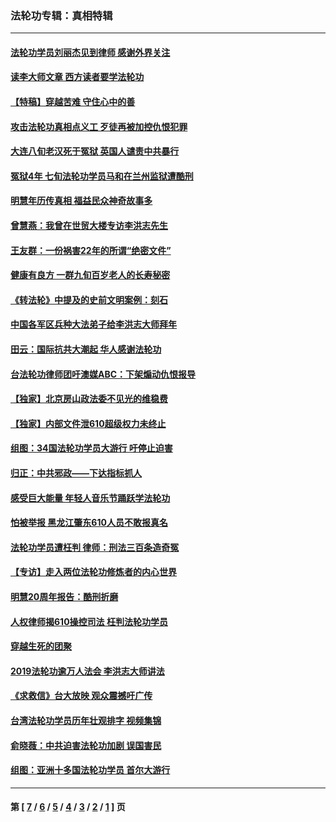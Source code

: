 ### 法轮功专辑：真相特辑
---
#### [法轮功学员刘丽杰见到律师 感谢外界关注](../../pages/nf4389/n13927012.md?04100430) 
#### [读李大师文章 西方读者要学法轮功](../../pages/nf4389/n13925142.md?04100430) 
#### [【特稿】穿越苦难 守住心中的善](../../pages/nf4389/n13784979.md?04100430) 
#### [攻击法轮功真相点义工 歹徒再被加控仇恨犯罪](../../pages/nf4389/n13601019.md?04100430) 
#### [大连八旬老汉死于冤狱 英国人谴责中共暴行](../../pages/nf4389/n13480118.md?04100430) 
#### [冤狱4年 七旬法轮功学员马和在兰州监狱遭酷刑](../../pages/nf4389/n13304688.md?04100430) 
#### [明慧年历传真相 福益民众神奇故事多](../../pages/nf4389/n13294545.md?04100430) 
#### [曾慧燕：我曾在世贸大楼专访李洪志先生](../../pages/nf4389/n12898729.md?04100430) 
#### [王友群：一份祸害22年的所谓“绝密文件”](../../pages/nf4389/n12871750.md?04100430) 
#### [健康有良方 一群九旬百岁老人的长寿秘密](../../pages/nf4389/n12847475.md?04100430) 
#### [《转法轮》中提及的史前文明案例：刻石](../../pages/nf4389/n12758577.md?04100430) 
#### [中国各军区兵种大法弟子给李洪志大师拜年](../../pages/nf4389/n12750047.md?04100430) 
#### [田云：国际抗共大潮起 华人感谢法轮功](../../pages/nf4389/n12357708.md?04100430) 
#### [台法轮功律师团吁澳媒ABC：下架煽动仇恨报导](../../pages/nf4389/n12279917.md?04100430) 
#### [【独家】北京房山政法委不见光的维稳费](../../pages/nf4389/n12031979.md?04100430) 
#### [【独家】内部文件泄610超级权力未终止](../../pages/nf4389/n12023895.md?04100430) 
#### [组图：34国法轮功学员大游行 吁停止迫害](../../pages/nf4389/n11492658.md?04100430) 
#### [归正：中共邪政——下达指标抓人](../../pages/nf4389/n11474770.md?04100430) 
#### [感受巨大能量 年轻人音乐节踊跃学法轮功](../../pages/nf4389/n11441981.md?04100430) 
#### [怕被举报 黑龙江肇东610人员不敢报真名](../../pages/nf4389/n11436499.md?04100430) 
#### [法轮功学员遭枉判 律师：刑法三百条造奇冤](../../pages/nf4389/n11433943.md?04100430) 
#### [【专访】走入两位法轮功修炼者的内心世界](../../pages/nf4389/n11415623.md?04100430) 
#### [明慧20周年报告：酷刑折磨](../../pages/nf4389/n11387954.md?04100430) 
#### [人权律师揭610操控司法 枉判法轮功学员](../../pages/nf4389/n11313370.md?04100430) 
#### [穿越生死的团聚](../../pages/nf4389/n11258922.md?04100430) 
#### [2019法轮功逾万人法会 李洪志大师讲法](../../pages/nf4389/n11265303.md?04100430) 
#### [《求救信》台大放映 观众震撼吁广传](../../pages/nf4389/n10922251.md?04100430) 
#### [台湾法轮功学员历年壮观排字 视频集锦](../../pages/nf4389/n10878789.md?04100430) 
#### [俞晓薇：中共迫害法轮功加剧 误国害民](../../pages/nf4389/n10859260.md?04100430) 
#### [组图：亚洲十多国法轮功学员 首尔大游行](../../pages/nf4389/n10781149.md?04100430) 

---
#### 第 [ [7](./7.md?04100430) / [6](./6.md?04100430) / [5](./5.md?04100430) / [4](./4.md?04100430) / [3](./3.md?04100430) / [2](./2.md?04100430) / [1](./1.md?04100430) ] 页
